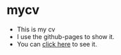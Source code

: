 # mycv
- This is my cv 
- I use the github-pages to show it.
- You can [click here](https//shenyubin.github.io/mycv/) to see it.
